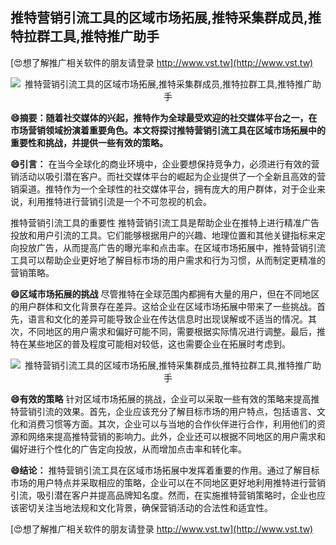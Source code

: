 ## **推特营销引流工具的区域市场拓展,推特采集群成员,推特拉群工具,推特推广助手**

[😍想了解推广相关软件的朋友请登录 http://www.vst.tw](http://www.vst.tw)

 <center><img src="https://vst.tw/MP4/tuiguang/png/6.png" alt="推特营销引流工具的区域市场拓展,推特采集群成员,推特拉群工具,推特推广助手"></center>

**😄摘要：随着社交媒体的兴起，推特作为全球最受欢迎的社交媒体平台之一，在市场营销领域扮演着重要角色。本文将探讨推特营销引流工具在区域市场拓展中的重要性和挑战，并提供一些有效的策略。**

**😄引言：**
在当今全球化的商业环境中，企业要想保持竞争力，必须进行有效的营销活动以吸引潜在客户。而社交媒体平台的崛起为企业提供了一个全新且高效的营销渠道。推特作为一个全球性的社交媒体平台，拥有庞大的用户群体，对于企业来说，利用推特进行营销引流是一个不可忽视的机会。

推特营销引流工具的重要性
推特营销引流工具是帮助企业在推特上进行精准广告投放和用户引流的工具。它们能够根据用户的兴趣、地理位置和其他关键指标来定向投放广告，从而提高广告的曝光率和点击率。在区域市场拓展中，推特营销引流工具可以帮助企业更好地了解目标市场的用户需求和行为习惯，从而制定更精准的营销策略。

**😄区域市场拓展的挑战**
尽管推特在全球范围内都拥有大量的用户，但在不同地区的用户群体和文化背景存在差异。这给企业在区域市场拓展中带来了一些挑战。首先，语言和文化的差异可能导致企业在传达信息时出现误解或不适当的情况。其次，不同地区的用户需求和偏好可能不同，需要根据实际情况进行调整。最后，推特在某些地区的普及程度可能相对较低，这也需要企业在拓展时考虑到。

 <center><img src="https://vst.tw/MP4/tuiguang/png/6.png" alt="推特营销引流工具的区域市场拓展,推特采集群成员,推特拉群工具,推特推广助手"></center>

**😄有效的策略**
针对区域市场拓展的挑战，企业可以采取一些有效的策略来提高推特营销引流的效果。首先，企业应该充分了解目标市场的用户特点，包括语言、文化和消费习惯等方面。其次，企业可以与当地的合作伙伴进行合作，利用他们的资源和网络来提高推特营销的影响力。此外，企业还可以根据不同地区的用户需求和偏好进行个性化的广告定向投放，从而增加点击率和转化率。

**😄结论：**
推特营销引流工具在区域市场拓展中发挥着重要的作用。通过了解目标市场的用户特点并采取相应的策略，企业可以在不同地区更好地利用推特进行营销引流，吸引潜在客户并提高品牌知名度。然而，在实施推特营销策略时，企业也应该密切关注当地法规和文化背景，确保营销活动的合法性和适宜性。

[😍想了解推广相关软件的朋友请登录 http://www.vst.tw](http://www.vst.tw)



